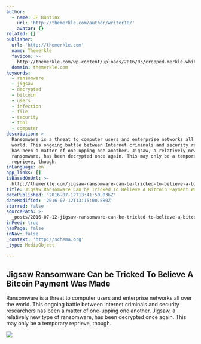 ```yaml
---
author:
  - name: JP Buntinx
    url: 'http://themerkle.com/author/writer10/'
    avatar: {}
related: []
publisher:
  url: 'http://themerkle.com'
  name: Themerkle
  favicon: >-
    http://themerkle.com/wp-content/uploads/2016/03/cropped-merkle-white-1-192x192.png
  domain: themerkle.com
keywords:
  - ransomware
  - jigsaw
  - decrypted
  - bitcoin
  - users
  - infection
  - file
  - security
  - tool
  - computer
description: >-
  Ransomware is a threat to computer users and enterprise networks all over the
  world. This ongoing battle between Internet criminals and security researchers
  has been a matter of one-upping one another. Jigsaw, a relatively new type of
  ransomware, has been decrypted once again. This may only be a temporary
  reprieve, though.
inLanguage: en
app_links: []
isBasedOnUrl: >-
  http://themerkle.com/jigsaw-ransomware-can-be-tricked-to-believe-a-bitcoin-payment-was-made/
title: Jigsaw Ransomware Can be Tricked To Believe A Bitcoin Payment Was Made
datePublished: '2016-07-12T13:41:50.036Z'
dateModified: '2016-07-12T13:15:00.580Z'
starred: false
sourcePath: >-
  _posts/2016-07-12-jigsaw-ransomware-can-be-tricked-to-believe-a-bitcoin-paymen.md
inFeed: true
hasPage: false
inNav: false
_context: 'http://schema.org'
_type: MediaObject

---
```

<article style=""><h1>Jigsaw Ransomware Can be Tricked To Believe A Bitcoin Payment Was Made</h1><p>Ransomware is a threat to computer users and enterprise networks all over the world. This ongoing battle between Internet criminals and security researchers has been a matter of one-upping one another. Jigsaw, a relatively new type of ransomware, has been decrypted once again. This may only be a temporary reprieve, though.</p><img src="http://themerkle.com/wp-content/uploads/2016/07/shutterstock_120012388.jpg" /></article>